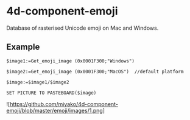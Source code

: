 # 4d-component-emoji
Database of rasterised Unicode emoji on Mac and Windows.

Example
---

```
$image1:=Get_emoji_image (0x0001F300;"Windows")

$image2:=Get_emoji_image (0x0001F300;"MacOS")  //default platform

$image:=$image1/$image2

SET PICTURE TO PASTEBOARD($image)
```

![https://github.com/miyako/4d-component-emoji/blob/master/emoji/images/1.png]
